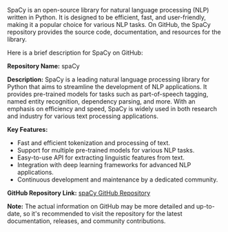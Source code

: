 SpaCy is an open-source library for natural language processing (NLP) written in Python. It is designed to be efficient, fast, and user-friendly, making it a popular choice for various NLP tasks. On GitHub, the SpaCy repository provides the source code, documentation, and resources for the library.

Here is a brief description for SpaCy on GitHub:

**Repository Name:** spaCy

**Description:**
SpaCy is a leading natural language processing library for Python that aims to streamline the development of NLP applications. It provides pre-trained models for tasks such as part-of-speech tagging, named entity recognition, dependency parsing, and more. With an emphasis on efficiency and speed, SpaCy is widely used in both research and industry for various text processing applications.

**Key Features:**
- Fast and efficient tokenization and processing of text.
- Support for multiple pre-trained models for various NLP tasks.
- Easy-to-use API for extracting linguistic features from text.
- Integration with deep learning frameworks for advanced NLP applications.
- Continuous development and maintenance by a dedicated community.

**GitHub Repository Link:** [spaCy GitHub Repository](https://github.com/explosion/spaCy)

**Note:** The actual information on GitHub may be more detailed and up-to-date, so it's recommended to visit the repository for the latest documentation, releases, and community contributions.
